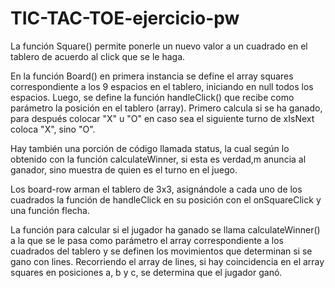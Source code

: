 # TIC-TAC-TOE-ejercicio-pw

La función Square() permite ponerle un nuevo valor a un cuadrado en el tablero de acuerdo al click que se le haga.

En la función Board() en primera instancia se define el array squares correspondiente a los 9 espacios en el tablero, iniciando en null todos los espacios. Luego, se define la función handleClick() que recibe como parámetro la posición en el tablero (array). Primero calcula si se ha ganado, para después colocar "X" u "O" en caso sea el siguiente turno de xIsNext coloca "X", sino "O".

Hay también una porción de código llamada status, la cual según lo obtenido con la función calculateWinner, si esta es verdad,m anuncia al ganador, sino muestra de quien es el turno en el juego.

Los board-row arman el tablero de 3x3, asignándole a cada uno de los cuadrados la función de handleClick en su posición con el onSquareClick y una función flecha. 

La función para calcular si el jugador ha ganado se llama calculateWinner() a la que se le pasa como parámetro el array correspondiente a los cuadrados del tablero y se definen los movimientos que determinan si se gano con lines. Recorriendo el array de lines, si hay coincidencia en el array squares en posiciones a, b y c, se determina que el jugador ganó. 
